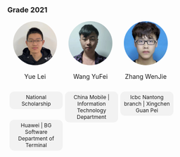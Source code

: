   ###  Grade 2021
  <div style="display: flex; flex-wrap: wrap;">  
  <!-- 第一个人 -->  
  <div style="width: 25%; text-align: center;">  
    <img src="../../../images/7/研究生/2021/乐磊.jpg" alt="乐磊" style="border-radius: 50%; width: 100px; height: 100px;">  
    <p>Yue Lei</p>   
    <p style="display: inline-block; padding: 5px 5px; background-color: #f2f2f2; border-radius: 10px; font-size: 12px; margin-left: 5px;">National Scholarship</p>
    <p style="display: inline-block; padding: 5px 5px; background-color: #f2f2f2; border-radius: 10px; font-size: 12px; margin-left: 5px;">Huawei | BG Software Department of Terminal</p>
  </div>  
    
  <!-- 第二个人， -->  
  <div style="width: 25%; text-align: center;">  
    <img src="../../../images/7/研究生/2021/王宇飞.png" alt="王宇飞" style="border-radius: 50%; width: 100px; height: 100px;">  
    <p>Wang YuFei</p>    
    <p style="display: inline-block; padding: 5px 5px; background-color: #f2f2f2; border-radius: 10px; font-size: 12px; margin-left: 5px;">China Mobile | Information Technology Department</p>  
  </div>  

  <div style="width: 25%; text-align: center;">  
    <img src="../../../images/7/研究生/2021/张文杰.jpg" alt="张文杰" style="border-radius: 50%; width: 100px; height: 100px;">  
    <p>Zhang WenJie</p>
    <p style="display: inline-block; padding: 5px 5px; background-color: #f2f2f2; border-radius: 10px; font-size: 12px; margin-left: 5px;">Icbc Nantong branch | Xingchen Guan Pei</p>  
  </div>
</div>